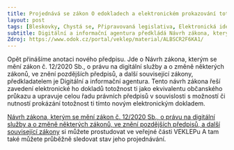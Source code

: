 ```yaml
---
title: Projednává se zákon O edokladech a elektronickém prokazování totožnosti
layout: post
tags: [Bleskovky, Chystá se, Připravovaná legislativa, Elektronická identita, Digitální a informační agentura, Chystá se, Digitální služby]
subtitle: Digitální a informační agentura předkládá Návrh zákona, kterým se mění zákon č. 12/2020 Sb., o právu na digitální služby a o změně některých zákonů, ve znění pozdějších předpisů, a další související zákony
Zdroj: https://www.odok.cz/portal/veklep/material/ALBSCR2F6KA1/
---
```



Opět přinášíme anotaci nového předpisu. Jde o Návrh zákona, kterým se mění zákon č. 12/2020 Sb., o právu na digitální služby a o změně některých zákonů, ve znění pozdějších předpisů, a další související zákony, předkladatelem je Digitální a informační agentura. Tento návrh zákona řeší zavedení elektronické ho dokladů totožnost ti jako ekvivalentu občanského průkazu a upravuje celou řadu právních předpisů v souvislosti s možností či nutností prokázání totožnost ti tímto novým elektronickým dokladem.

[Návrh zákona, kterým se mění zákon č. 12/2020 Sb., o právu na digitální služby a o změně některých zákonů, ve znění pozdějších předpisů, a další související zákony](https://www.odok.cz/portal/veklep/material/ALBSCR2F6KA1/) si můžete prostudovat ve veřejné části VEKLEPu A tam také můžete průběžně sledovat stav jeho projednávání.